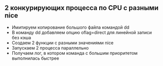 2 конкурирующих процесса по CPU с разными nice
----------------------------------------------

* Имитируем копирование большого файла командой dd
* В команду dd добавляем опцию oflag=direct для линейной записи без кэша
* Создаем 2 функции c разными значениями nice
* Запускаем 2 процесса параллельно
* Получаем лог, в котором команда с большим приоритетом выполнилась быстрее

